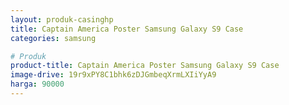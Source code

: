 ```yaml
---
layout: produk-casinghp
title: Captain America Poster Samsung Galaxy S9 Case
categories: samsung

# Produk
product-title: Captain America Poster Samsung Galaxy S9 Case
image-drive: 19r9xPY8C1bhk6zDJGmbeqXrmLXIiYyA9
harga: 90000
---
```

